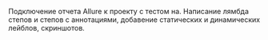 Подключение отчета Allure к проекту с тестом на. Написание лямбда степов и степов с аннотациями, добавение статических и динамических лейблов, скриншотов.